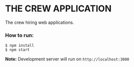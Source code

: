 # THE CREW APPLICATION

The crew hiring web applications.

### How to run:

```
$ npm install
$ npm start
```

**Note:** Development server will run on `http://localhost:3000`
